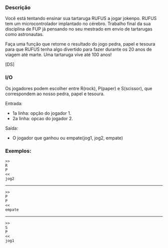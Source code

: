 ### Descrição

Você está tentando ensinar sua tartaruga RUFUS a jogar jokenpo. RUFUS tem um
microcontrolador implantado no cérebro. Trabalho final da sua disciplina
de FUP já pensando no seu mestrado em envio de tartarugas como astronautas.

Faça uma função que retorne o resultado do jogo pedra, papel e tesoura
para que RUFUS tenha algo divertido para fazer durante os 20 anos de
viagem até marte. Uma tartaruga vive até 100 anos!

[DS]

### I/O

Os jogadores podem escolher entre R(rock), P(paper) e S(scissor), que correspondem ao nosso pedra, papel e tesoura.

Entrada:
- 1a linha: opção do jogador 1. 
- 2a linha: opcao do jogador 2. 

Saída:
- O jogador que ganhou ou empate(jog1, jog2, empate)

### Exemplos:

    >>
    R
    P
    <<
    jog2
---
    >>
    P
    P
    <<
    empate
---
    >>
    S
    P
    <<
    jog1
